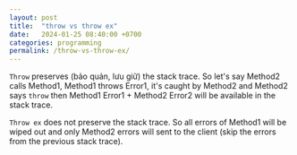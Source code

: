 ```yaml
---
layout: post
title:  "throw vs throw ex"
date:   2024-01-25 08:40:00 +0700
categories: programming
permalink: /throw-vs-throw-ex/
---
```

`Throw` preserves (bảo quản, lưu giữ) the stack trace. So let's say Method2 calls Method1, Method1 throws Error1, it's caught by Method2 and Method2 says `throw` then Method1 Error1 + Method2 Error2 will be available in the stack trace.

`Throw ex` does not preserve the stack trace. So all errors of Method1 will be wiped out and only Method2 errors will sent to the client (skip the errors from the previous stack trace).